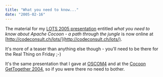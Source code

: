 ```yaml
---
title: "What you need to know..."
date: "2005-02-16"
---
```


The material for my [LOTS 2005 presentation](http://www.lots.ch/2005/Referate.html?id=045) entitled _what you need to know about Apache Cocoon - a path through the jungle_ is now online at [http://codeconsult.ch/lots/](http://codeconsult.ch/lots/).

It's more of a teaser than anything else though - you'll need to be there for the Real Thing on Friday ;-)

It's the same presentation that I gave at [OSCOM4](http://www.oscom.org/events/oscom4/proposals/supersonic) and at the [Cocoon GetTogether 2004](http://orixo.com/events/gt2003/sessions.html#bertrand), so if you were there no need to bother.

